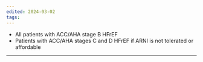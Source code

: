```yaml
---
edited: 2024-03-02
tags:
---
```

- All patients with ACC/AHA stage B HFrEF
- Patients with ACC/AHA stages C and D HFrEF if ARNI is not tolerated or affordable

---
